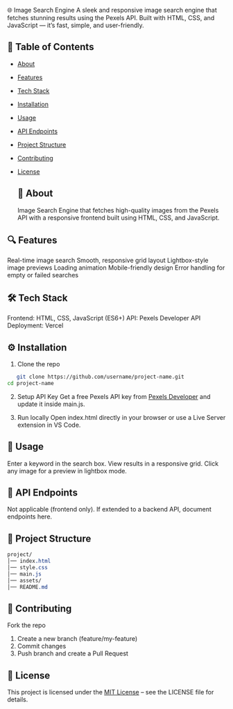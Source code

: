 🌐 Image Search Engine
A sleek and responsive image search engine that fetches stunning results using the Pexels API. Built with HTML, CSS, and JavaScript — it’s fast, simple, and user-friendly.

## 📖 Table of Contents
- [About](#about)
- [Features](#features)
- [Tech Stack](#tech-stack)
- [Installation](#installation)
- [Usage](#usage)
- [API Endpoints](#api-endpoints)
- [Project Structure](#project-structure)
- [Contributing](#contributing)
- [License](#license)


  ## 📌 About
  Image Search Engine that fetches high-quality images from the Pexels API with a responsive frontend built using HTML, CSS, and JavaScript.
  

## 🔍 Features
Real-time image search
Smooth, responsive grid layout
Lightbox-style image previews
Loading animation
Mobile-friendly design
Error handling for empty or failed searches


## 🛠️ Tech Stack
Frontend: HTML, CSS, JavaScript (ES6+)
API: Pexels Developer API
Deployment: Vercel


## ⚙️ Installation
1. Clone the repo
```bash
   git clone https://github.com/username/project-name.git
cd project-name
```

2. Setup API Key
Get a free Pexels API key from [Pexels Developer](https://www.pexels.com/api/)
 and update it inside main.js.

3. Run locally
Open index.html directly in your browser or use a Live Server extension in VS Code.

## 🚀 Usage
Enter a keyword in the search box.
View results in a responsive grid.
Click any image for a preview in lightbox mode.

## 📡 API Endpoints
Not applicable (frontend only).
If extended to a backend API, document endpoints here.

## 📂 Project Structure
```css
project/
│── index.html
│── style.css
│── main.js
│── assets/
│── README.md
```

## 🤝 Contributing
Fork the repo

1. Create a new branch (feature/my-feature)
2. Commit changes
3. Push branch and create a Pull Request

## 📄 License
This project is licensed under the [MIT License](LICENSE) – see the LICENSE
 file for details.
